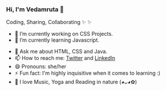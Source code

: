 ### Hi, I'm Vedamruta 👋
Coding, Sharing, Collaborating :sparkles: :sparkles: 
<!--
**vedamruta/vedamruta** is a ✨ _special_ ✨ repository because its `README.md` (this file) appears on your GitHub profile.

Here are some ideas to get you started:
-->
- 🔭 I’m currently working on CSS Projects.
- 🌱 I’m currently learning Javascript.<!--- 👯 I’m looking to collaborate on ...-->
<!--- 🤔 I’m looking for help with ...-->
- 💬 Ask me about HTML, CSS and Java.
- 📫 How to reach me: [Twitter](https://twitter.com/Vedamruta_U?t=TUGmHev7btD3jeYPGkt_9Q&s=09) and [LinkedIn](https://www.linkedin.com/in/vedamruta-udavant-0b993411b)
- 😄 Pronouns: she/her
- ⚡ Fun fact: I'm highly inquisitive when it comes to learning :)
- 🦋 I love Music, Yoga and Reading in nature (⁠◕⁠ᴗ⁠◕⁠✿⁠)
